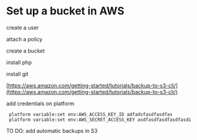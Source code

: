 # Set up a bucket in AWS

create a user

attach a policy

create a bucket

install php

install git

[https://aws.amazon.com/getting-started/tutorials/backup-to-s3-cli/](https://aws.amazon.com/getting-started/tutorials/backup-to-s3-cli/)

add credentials on platform

```
 platform variable:set env:AWS_ACCESS_KEY_ID adfadsfasdfasdfas
 platform variable:set env:AWS_SECRET_ACCESS_KEY asdfasdfasdfasdfasdi
```

TO DO: add automatic backups in S3 

